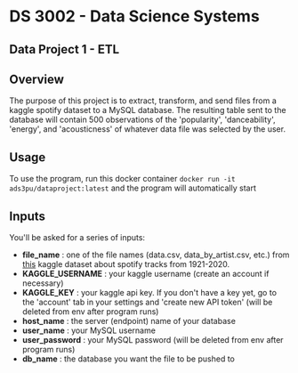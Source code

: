 # DS 3002 - Data Science Systems

## Data Project 1 - ETL

## Overview

The purpose of this project is to extract, transform, and send files from a kaggle spotify dataset to a MySQL database. The resulting table sent to the database will contain 500 observations of the 'popularity', 'danceability', 'energy', and 'acousticness' of whatever data file was selected by the user.

## Usage

To use the program, run this docker container `docker run -it ads3pu/dataproject:latest` and the program will automatically start

## Inputs

You'll be asked for a series of inputs: 

 - **file_name** : one of the file names (data.csv, data_by_artist.csv, etc.) from [this](https://www.kaggle.com/yamaerenay/spotify-dataset-19212020-160k-tracks?select=data.csv) kaggle dataset about spotify tracks from 1921-2020.
 - **KAGGLE_USERNAME** : your kaggle username (create an account if necessary)
 - **KAGGLE_KEY** : your kaggle api key. If you don't have a key yet, go to the 'account' tab in your settings and 'create new API token' (will be deleted from env after program runs)
 - **host_name** : the server (endpoint) name of your database
 - **user_name** : your MySQL username
 - **user_password** : your MySQL password (will be deleted from env after program runs)
 - **db_name** : the database you want the file to be pushed to
